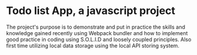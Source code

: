 # Todo list App, a javascript project
The project's purpose is to demonstrate and put in practice the skills and knowledge gained recently using Webpack bundler and how to implement good practice in coding using S.O.L.I.D and loosely coupled principles.
Also first time utilizing local data storage using the local API storing system.

